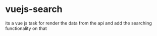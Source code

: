 # vuejs-search
its a vue js task for render the data from the api and add the searching functionality on that
